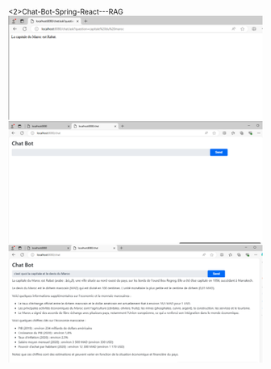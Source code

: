 <2>Chat-Bot-Spring-React---RAG</h2>
<img src="captures/1.png">
<img src="captures/2.png">
<img src="captures/3.png">